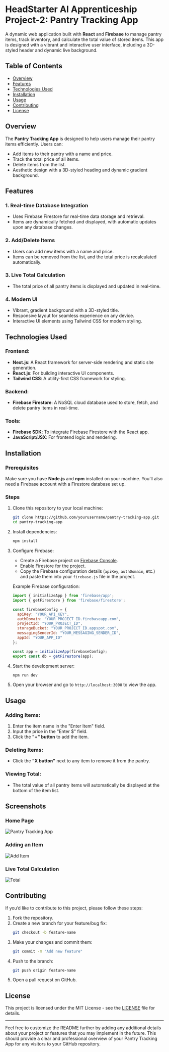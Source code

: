 # HeadStarter AI Apprenticeship Project-2: Pantry Tracking App

A dynamic web application built with **React** and **Firebase** to manage pantry items, track inventory, and calculate the total value of stored items. This app is designed with a vibrant and interactive user interface, including a 3D-styled header and dynamic live background.

## Table of Contents
- [Overview](#overview)
- [Features](#features)
- [Technologies Used](#technologies-used)
- [Installation](#installation)
- [Usage](#usage)
- [Contributing](#contributing)
- [License](#license)

## Overview

The **Pantry Tracking App** is designed to help users manage their pantry items efficiently. Users can:
- Add items to their pantry with a name and price.
- Track the total price of all items.
- Delete items from the list.
- Aesthetic design with a 3D-styled heading and dynamic gradient background.

## Features

### 1. **Real-time Database Integration**
   - Uses Firebase Firestore for real-time data storage and retrieval.
   - Items are dynamically fetched and displayed, with automatic updates upon any database changes.

### 2. **Add/Delete Items**
   - Users can add new items with a name and price.
   - Items can be removed from the list, and the total price is recalculated automatically.

### 3. **Live Total Calculation**
   - The total price of all pantry items is displayed and updated in real-time.

### 4. **Modern UI**
   - Vibrant, gradient background with a 3D-styled title.
   - Responsive layout for seamless experience on any device.
   - Interactive UI elements using Tailwind CSS for modern styling.

## Technologies Used

### **Frontend:**
   - **Next.js**: A React framework for server-side rendering and static site generation.
   - **React.js**: For building interactive UI components.
   - **Tailwind CSS**: A utility-first CSS framework for styling.

### **Backend:**
   - **Firebase Firestore**: A NoSQL cloud database used to store, fetch, and delete pantry items in real-time.

### **Tools:**
   - **Firebase SDK**: To integrate Firebase Firestore with the React app.
   - **JavaScript/JSX**: For frontend logic and rendering.

## Installation

### Prerequisites
Make sure you have **Node.js** and **npm** installed on your machine. You’ll also need a Firebase account with a Firestore database set up.

### Steps
1. Clone this repository to your local machine:
   ```bash
   git clone https://github.com/yourusername/pantry-tracking-app.git
   cd pantry-tracking-app
   ```

2. Install dependencies:
   ```bash
   npm install
   ```

3. Configure Firebase:
   - Create a Firebase project on [Firebase Console](https://console.firebase.google.com/).
   - Enable Firestore for the project.
   - Copy the Firebase configuration details (`apiKey`, `authDomain`, etc.) and paste them into your `firebase.js` file in the project.

   Example Firebase configuration:
   ```js
   import { initializeApp } from 'firebase/app';
   import { getFirestore } from 'firebase/firestore';

   const firebaseConfig = {
     apiKey: "YOUR_API_KEY",
     authDomain: "YOUR_PROJECT_ID.firebaseapp.com",
     projectId: "YOUR_PROJECT_ID",
     storageBucket: "YOUR_PROJECT_ID.appspot.com",
     messagingSenderId: "YOUR_MESSAGING_SENDER_ID",
     appId: "YOUR_APP_ID"
   };

   const app = initializeApp(firebaseConfig);
   export const db = getFirestore(app);
   ```

4. Start the development server:
   ```bash
   npm run dev
   ```

5. Open your browser and go to `http://localhost:3000` to view the app.

## Usage

### Adding Items:
1. Enter the item name in the "Enter Item" field.
2. Input the price in the "Enter $" field.
3. Click the **"+" button** to add the item.

### Deleting Items:
- Click the **"X button"** next to any item to remove it from the pantry.

### Viewing Total:
- The total value of all pantry items will automatically be displayed at the bottom of the item list.

## Screenshots

### Home Page
![Pantry Tracking App](https://linktoyourimage.com/screenshot.png)

### Adding an Item
![Add Item](https://linktoyourimage.com/add-item.png)

### Live Total Calculation
![Total](https://linktoyourimage.com/live-total.png)

## Contributing

If you’d like to contribute to this project, please follow these steps:
1. Fork the repository.
2. Create a new branch for your feature/bug fix:
   ```bash
   git checkout -b feature-name
   ```
3. Make your changes and commit them:
   ```bash
   git commit -m "Add new feature"
   ```
4. Push to the branch:
   ```bash
   git push origin feature-name
   ```
5. Open a pull request on GitHub.

## License

This project is licensed under the MIT License - see the [LICENSE](LICENSE) file for details.

---

Feel free to customize the README further by adding any additional details about your project or features that you may implement in the future. This should provide a clear and professional overview of your Pantry Tracking App for any visitors to your GitHub repository.
